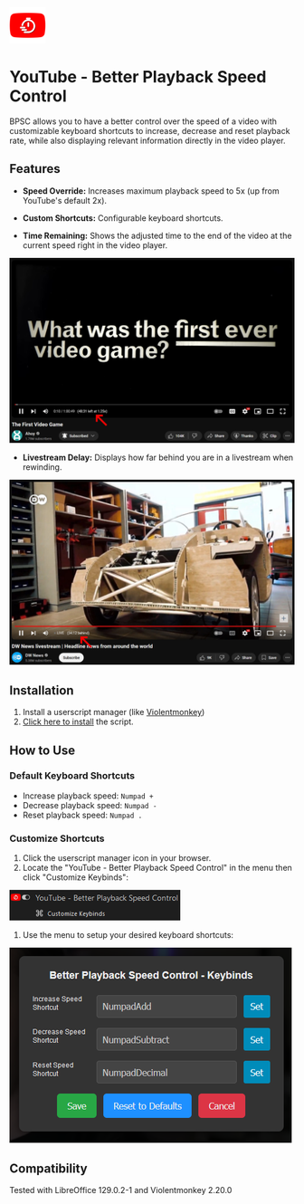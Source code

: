 ![](img/icon.png)
# YouTube - Better Playback Speed Control

BPSC allows you to have a better control over the speed of a video with customizable keyboard shortcuts to increase, decrease and reset playback rate, while also displaying relevant information directly in the video player.

## Features

- **Speed Override:** Increases maximum playback speed to 5x (up from YouTube's default 2x).

- **Custom Shortcuts:** Configurable keyboard shortcuts.

- **Time Remaining:** Shows the adjusted time to the end of the video at the current speed right in the video player.

![](img/preview_1.jpg)

- **Livestream Delay:** Displays how far behind you are in a livestream when rewinding.

![](img/preview_2.jpg)


## Installation

1. Install a userscript manager (like [Violentmonkey](https://violentmonkey.github.io/get-it/))
2. [Click here to install](https://github.com/WesternFreak/YouTube-Better-Playback-Speed-Control/raw/main/yt-bpsc.user.js) the script.

## How to Use

### Default Keyboard Shortcuts

- Increase playback speed: `Numpad +`
- Decrease playback speed: `Numpad -`
- Reset playback speed: `Numpad .`

### Customize Shortcuts

1. Click the userscript manager icon in your browser.
2. Locate the "YouTube - Better Playback Speed Control" in the menu then click "Customize Keybinds":
   
![](img/screenshot_1.png)

1. Use the menu to setup your desired keyboard shortcuts:
 
![](img/screenshot_2.png)

## Compatibility
Tested with LibreOffice 129.0.2-1 and Violentmonkey 2.20.0
